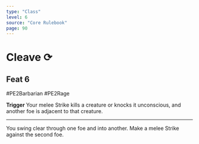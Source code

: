 ```yaml
---
type: "Class"
level: 6
source: "Core Rulebook"
page: 90
---
```

# Cleave ⟳
## Feat 6
#PE2Barbarian #PE2Rage 

**Trigger**  Your melee Strike kills a creature or knocks it unconscious, and another foe is adjacent to that creature.

---
You swing clear through one foe and into another. Make a melee Strike against the second foe.